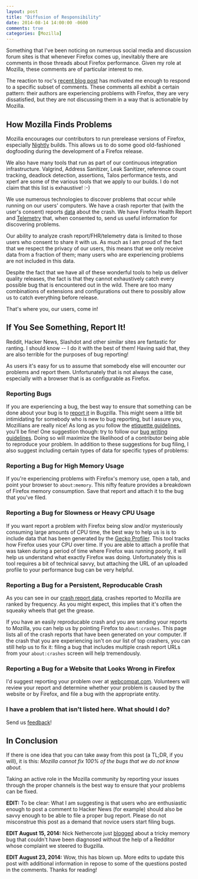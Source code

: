 ```yaml
---
layout: post
title: "Diffusion of Responsibility"
date: 2014-08-14 14:00:00 -0600
comments: true
categories: [Mozilla]
---
```

Something that I've been noticing on numerous social media and discussion forum 
sites is that whenever Firefox comes up, inevitably there are comments in those 
threads about Firefox performance. Given my role at Mozilla, these comments are 
of particular interest to me.

The reaction to roc's [recent blog post](http://robert.ocallahan.org/2014/08/choose-firefox-now-or-later-you-wont.html) 
has motivated me enough to respond to a specific subset of comments. These 
comments all exhibit a certain pattern: their authors are experiencing problems 
with Firefox, they are very dissatisfied, but they are not discussing them in a 
way that is actionable by Mozilla.

How Mozilla Finds Problems
--------------------------

Mozilla encourages our contributors to run prerelease versions of Firefox, 
especially [Nightly](http://nightly.mozilla.org) builds. This allows us to do 
some good old-fashioned dogfooding during the development of a Firefox release. 

We also have many tools that run as part of our continuous integration 
infrastructure. Valgrind, Address Sanitizer, Leak Sanitizer, reference count 
tracking, deadlock detection, assertions, Talos performance tests, and xperf are 
some of the various tools that we apply to our builds. I do not claim that this 
list is exhaustive! :-)

We use numerous technologies to discover problems that occur while running on 
our users' computers. We have a crash reporter that (with the user's consent) 
reports [data](https://crash-stats.mozilla.com/home/products/Firefox) about the 
crash. We have Firefox Health Report and [Telemetry](http://telemetry.mozilla.org) 
that, when consented to, send us useful information for discovering problems.

Our ability to analyze crash report/FHR/telemetry data is limited to those users 
who consent to share it with us. As much as I am proud of the fact that we 
respect the privacy of our users, this means that we only receive data from a 
fraction of them; many users who are experiencing problems are not included in 
this data.

Despite the fact that we have all of these wonderful tools to help us deliver 
quality releases, the fact is that they cannot exhaustively catch every possible 
bug that is encountered out in the wild. There are too many combinations of 
extensions and configurations out there to possibly allow us to catch 
everything before release.

That's where you, our users, come in!

If You See Something, Report It!
--------------------------------

Reddit, Hacker News, Slashdot and other similar sites are fantastic for ranting. 
I should know -- I do it with the best of them! Having said that, they are also 
terrible for the purposes of bug reporting!

As users it's easy for us to assume that somebody else will encounter our 
problems and report them. Unfortunately that is not always the case, especially 
with a browser that is as configurable as Firefox.

### Reporting Bugs

If you are experiencing a bug, the best way to ensure that something can be done 
about your bug is to [report it](https://bugzilla.mozilla.org/enter_bug.cgi?format=guided) 
in Bugzilla. This might seem a little bit intimidating for somebody who is new 
to bug reporting, but I assure you, Mozillians are really nice! As long as you 
follow the [etiquette guidelines](https://bugzilla.mozilla.org/page.cgi?id=etiquette.html), 
you'll be fine! One suggestion though: try to follow our 
[bug writing guidelines](https://developer.mozilla.org/en-US/docs/Mozilla/QA/Bug_writing_guidelines). 
Doing so will maximize the likelihood of a contributor being able to reproduce 
your problem. In addition to these suggestions for bug filing, I also suggest 
including certain types of data for specific types of problems:

### Reporting a Bug for High Memory Usage

If you're experiencing problems with Firefox's memory use, open a tab, and 
point your browser to `about:memory`. This nifty feature provides a breakdown 
of Firefox memory consumption. Save that report and attach it to the bug that 
you've filed.

### Reporting a Bug for Slowness or Heavy CPU Usage

If you want report a problem with Firefox being slow and/or mysteriously 
consuming large amounts of CPU time, the best way to help us is 
is to include data that has been generated by the [Gecko Profiler](https://developer.mozilla.org/en-US/docs/Mozilla/Performance/Profiling_with_the_Built-in_Profiler).
This tool tracks how Firefox uses your CPU over time. If you are able to 
attach a profile that was taken during a period of time where Firefox was 
running poorly, it will help us understand what exactly Firefox was doing. 
Unfortunately this is tool requires a bit of technical savvy, but attaching the 
URL of an uploaded profile to your performance bug can be very helpful.

### Reporting a Bug for a Persistent, Reproducable Crash

As you can see in our [crash report data](https://crash-stats.mozilla.com/home/products/Firefox),
crashes reported to Mozilla are ranked by frequency. As you might expect, this 
implies that it's often the squeaky wheels that get the grease.

If you have an easily reproducable crash and you are sending your reports to 
Mozilla, you can help us by pointing Firefox to `about:crashes`. This page lists 
all of the crash reports that have been generated on your computer. If the crash 
that you are experiencing isn't on our list of top crashers, you can still help 
us to fix it: filing a bug that includes multiple crash report URLs from your 
`about:crashes` screen will help tremendously.

### Reporting a Bug for a Website that Looks Wrong in Firefox

I'd suggest reporting your problem over at [webcompat.com](http://webcompat.com). 
Volunteers will review your report and determine whether your problem is caused 
by the website or by Firefox, and file a bug with the appropriate entity.

### I have a problem that isn't listed here. What should I do?

Send us [feedback](https://input.mozilla.org/en-US/feedback)!

In Conclusion
-------------

If there is one idea that you can take away from this post (a TL;DR, if you will),
it is this: *Mozilla cannot fix 100% of the bugs that we do not know about.*

Taking an active role in the Mozilla community by reporting your issues through 
the proper channels is the best way to ensure that your problems can be fixed.

**EDIT:** To be clear: What I am suggesting is that users who are enthusiastic 
enough to post a comment to Hacker News (for example) should also be savvy 
enough to be able to file a proper bug report. Please do not misconstrue this 
post as a demand that novice users start filing bugs.

**EDIT August 15, 2014:** Nick Nethercote just [blogged](https://blog.mozilla.org/nnethercote/2014/08/15/the-story-of-a-tricky-bug/) 
about a tricky memory bug that couldn't have been diagnosed without the help of 
a Redditor whose complaint we steered to Bugzilla.

**EDIT August 23, 2014:** Wow, this has blown up. More edits to update this post 
with additional information in repose to some of the questions posted in the 
comments. Thanks for reading!
